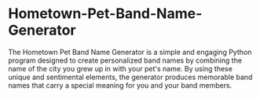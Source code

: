 # Hometown-Pet-Band-Name-Generator
The Hometown Pet Band Name Generator is a simple and engaging Python program designed to create personalized band names by combining the name of the city you grew up in with your pet's name. By using these unique and sentimental elements, the generator produces memorable band names that carry a special meaning for you and your band members.
